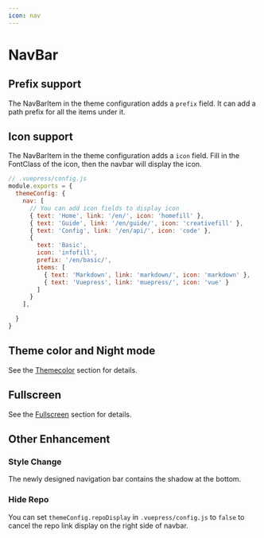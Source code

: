 ```yaml
---
icon: nav
---
```


# NavBar

## Prefix support

The NavBarItem in the theme configuration adds a `prefix` field. It can add a path prefix for all the items under it.

## Icon support

The NavBarItem in the theme configuration adds a `icon` field. Fill in the FontClass of the icon, then the navbar will display the icon.

```js
// .vuepress/config.js
module.exports = {
  themeConfig: {
    nav: [
      // You can add icon fields to display icon
      { text: 'Home', link: '/en/', icon: 'homefill' },
      { text: 'Guide', link: '/en/guide/', icon: 'creativefill' },
      { text: 'Config', link: '/en/api/', icon: 'code' },
      {
        text: 'Basic',
        icon: 'infofill',
        prefix: '/en/basic/',
        items: [
          { text: 'Markdown', link: 'markdown/', icon: 'markdown' },
          { text: 'Vuepress', link: 'muepress/', icon: 'vue' }
        ]
      }
    ],

  }
}
```

## Theme color and Night mode

See the [Themecolor](themecolor.md) section for details.

## Fullscreen

See the [Fullscreen](fullscreen.md) section for details.

## Other Enhancement

### Style Change

The newly designed navigation bar contains the shadow at the bottom.

### Hide Repo

You can set `themeConfig.repoDisplay` in `.vuepress/config.js` to `false` to cancel the repo link display on the right side of navbar.
